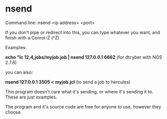 # nsend

Command line:  nsend \<ip address\> \<port\>

If you don't pipe or redirect into this, you can type whatever you want, and finish with a Conrol-Z  (^Z)

Examples:

<b>echo "lc 12,4,jobs/myjob.job | nsend 127.0.0.1 6662</b>         (for dtcyber with NOS 2.7.8)

you can also:

<b>nsend 127.0.0.1 3505 < myjob.jcl</b>        (to send a job to hercules)

This program doesn't care what it's sending, or where it's sending it to.  These are just examples.

The program and it's source code are free for anyone to use, however they choose.
